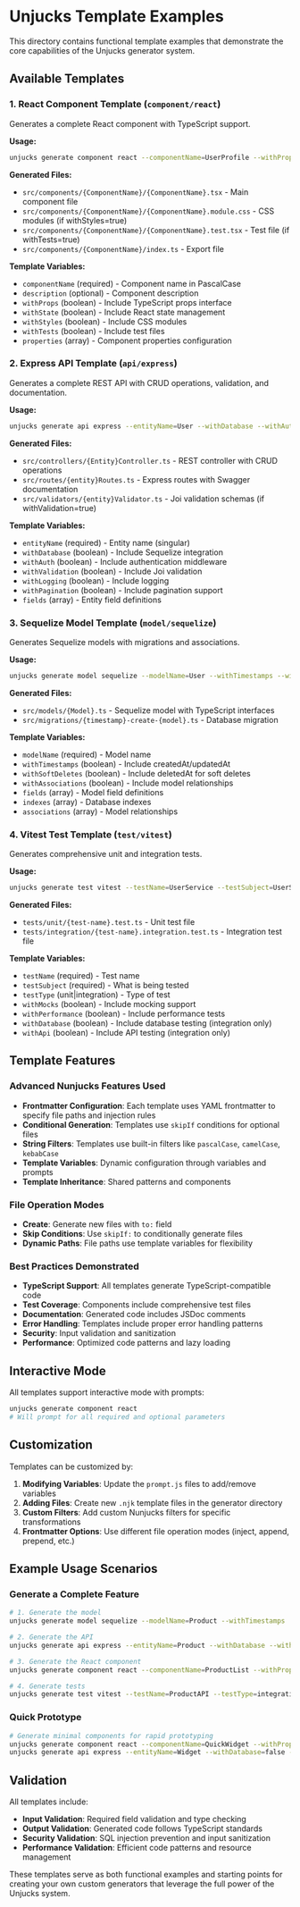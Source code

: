 # Unjucks Template Examples

This directory contains functional template examples that demonstrate the core capabilities of the Unjucks generator system.

## Available Templates

### 1. React Component Template (`component/react`)
Generates a complete React component with TypeScript support.

**Usage:**
```bash
unjucks generate component react --componentName=UserProfile --withProps --withStyles --withTests
```

**Generated Files:**
- `src/components/{ComponentName}/{ComponentName}.tsx` - Main component file
- `src/components/{ComponentName}/{ComponentName}.module.css` - CSS modules (if withStyles=true)
- `src/components/{ComponentName}/{ComponentName}.test.tsx` - Test file (if withTests=true)
- `src/components/{ComponentName}/index.ts` - Export file

**Template Variables:**
- `componentName` (required) - Component name in PascalCase
- `description` (optional) - Component description
- `withProps` (boolean) - Include TypeScript props interface
- `withState` (boolean) - Include React state management
- `withStyles` (boolean) - Include CSS modules
- `withTests` (boolean) - Include test files
- `properties` (array) - Component properties configuration

### 2. Express API Template (`api/express`)
Generates a complete REST API with CRUD operations, validation, and documentation.

**Usage:**
```bash
unjucks generate api express --entityName=User --withDatabase --withAuth --withValidation
```

**Generated Files:**
- `src/controllers/{Entity}Controller.ts` - REST controller with CRUD operations
- `src/routes/{entity}Routes.ts` - Express routes with Swagger documentation
- `src/validators/{entity}Validator.ts` - Joi validation schemas (if withValidation=true)

**Template Variables:**
- `entityName` (required) - Entity name (singular)
- `withDatabase` (boolean) - Include Sequelize integration
- `withAuth` (boolean) - Include authentication middleware
- `withValidation` (boolean) - Include Joi validation
- `withLogging` (boolean) - Include logging
- `withPagination` (boolean) - Include pagination support
- `fields` (array) - Entity field definitions

### 3. Sequelize Model Template (`model/sequelize`)
Generates Sequelize models with migrations and associations.

**Usage:**
```bash
unjucks generate model sequelize --modelName=User --withTimestamps --withSoftDeletes
```

**Generated Files:**
- `src/models/{Model}.ts` - Sequelize model with TypeScript interfaces
- `src/migrations/{timestamp}-create-{model}.ts` - Database migration

**Template Variables:**
- `modelName` (required) - Model name
- `withTimestamps` (boolean) - Include createdAt/updatedAt
- `withSoftDeletes` (boolean) - Include deletedAt for soft deletes
- `withAssociations` (boolean) - Include model relationships
- `fields` (array) - Model field definitions
- `indexes` (array) - Database indexes
- `associations` (array) - Model relationships

### 4. Vitest Test Template (`test/vitest`)
Generates comprehensive unit and integration tests.

**Usage:**
```bash
unjucks generate test vitest --testName=UserService --testSubject=UserService --testType=unit
```

**Generated Files:**
- `tests/unit/{test-name}.test.ts` - Unit test file
- `tests/integration/{test-name}.integration.test.ts` - Integration test file

**Template Variables:**
- `testName` (required) - Test name
- `testSubject` (required) - What is being tested
- `testType` (unit|integration) - Type of test
- `withMocks` (boolean) - Include mocking support
- `withPerformance` (boolean) - Include performance tests
- `withDatabase` (boolean) - Include database testing (integration only)
- `withApi` (boolean) - Include API testing (integration only)

## Template Features

### Advanced Nunjucks Features Used
- **Frontmatter Configuration**: Each template uses YAML frontmatter to specify file paths and injection rules
- **Conditional Generation**: Templates use `skipIf` conditions for optional files
- **String Filters**: Templates use built-in filters like `pascalCase`, `camelCase`, `kebabCase`
- **Template Variables**: Dynamic configuration through variables and prompts
- **Template Inheritance**: Shared patterns and components

### File Operation Modes
- **Create**: Generate new files with `to:` field
- **Skip Conditions**: Use `skipIf:` to conditionally generate files
- **Dynamic Paths**: File paths use template variables for flexibility

### Best Practices Demonstrated
- **TypeScript Support**: All templates generate TypeScript-compatible code
- **Test Coverage**: Components include comprehensive test files
- **Documentation**: Generated code includes JSDoc comments
- **Error Handling**: Templates include proper error handling patterns
- **Security**: Input validation and sanitization
- **Performance**: Optimized code patterns and lazy loading

## Interactive Mode

All templates support interactive mode with prompts:

```bash
unjucks generate component react
# Will prompt for all required and optional parameters
```

## Customization

Templates can be customized by:

1. **Modifying Variables**: Update the `prompt.js` files to add/remove variables
2. **Adding Files**: Create new `.njk` template files in the generator directory
3. **Custom Filters**: Add custom Nunjucks filters for specific transformations
4. **Frontmatter Options**: Use different file operation modes (inject, append, prepend, etc.)

## Example Usage Scenarios

### Generate a Complete Feature
```bash
# 1. Generate the model
unjucks generate model sequelize --modelName=Product --withTimestamps

# 2. Generate the API
unjucks generate api express --entityName=Product --withDatabase --withValidation

# 3. Generate the React component
unjucks generate component react --componentName=ProductList --withProps --withStyles

# 4. Generate tests
unjucks generate test vitest --testName=ProductAPI --testType=integration --withDatabase --withApi
```

### Quick Prototype
```bash
# Generate minimal components for rapid prototyping
unjucks generate component react --componentName=QuickWidget --withProps=false --withTests=false
unjucks generate api express --entityName=Widget --withDatabase=false --withAuth=false
```

## Validation

All templates include:
- **Input Validation**: Required field validation and type checking
- **Output Validation**: Generated code follows TypeScript standards
- **Security Validation**: SQL injection prevention and input sanitization
- **Performance Validation**: Efficient code patterns and resource management

These templates serve as both functional examples and starting points for creating your own custom generators that leverage the full power of the Unjucks system.